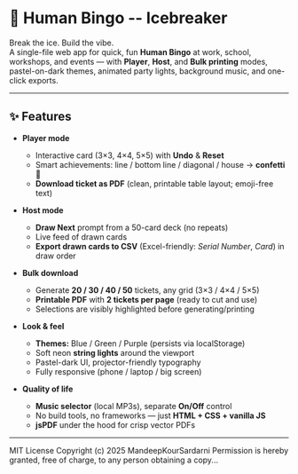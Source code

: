 # 🎉 Human Bingo -- Icebreaker

Break the ice. Build the vibe.  
A single-file web app for quick, fun **Human Bingo** at work, school, workshops, and events — with **Player**, **Host**, and **Bulk printing** modes, pastel-on-dark themes, animated party lights, background music, and one-click exports.

---

## ✨ Features

- **Player mode**
  - Interactive card (3×3, 4×4, 5×5) with **Undo** & **Reset**
  - Smart achievements: line / bottom line / diagonal / house → **confetti** 🎊
  - **Download ticket as PDF** (clean, printable table layout; emoji-free text)

- **Host mode**
  - **Draw Next** prompt from a 50-card deck (no repeats)
  - Live feed of drawn cards
  - **Export drawn cards to CSV** (Excel-friendly: _Serial Number_, _Card_) in draw order

- **Bulk download**
  - Generate **20 / 30 / 40 / 50** tickets, any grid (3×3 / 4×4 / 5×5)
  - **Printable PDF** with **2 tickets per page** (ready to cut and use)
  - Selections are visibly highlighted before generating/printing

- **Look & feel**
  - **Themes:** Blue / Green / Purple (persists via localStorage)
  - Soft neon **string lights** around the viewport
  - Pastel-dark UI, projector-friendly typography
  - Fully responsive (phone / laptop / big screen)

- **Quality of life**
  - **Music selector** (local MP3s), separate **On/Off** control
  - No build tools, no frameworks — just **HTML + CSS + vanilla JS**
  - **jsPDF** under the hood for crisp vector PDFs

---


MIT License
Copyright (c) 2025 MandeepKourSardarni
Permission is hereby granted, free of charge, to any person obtaining a copy...

